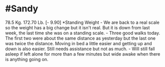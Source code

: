 # #Sandy
78.5 Kg. 172.70 Lb. [- 9.90] *Standing Weight
	- We are back to a real scale so the weight has a big change but it isn't real.  But it is down from last week, the last time she was on a standing scale.
	- Three good walks today.  The first two were about the same distance as yesterday but the last one was twice the distance.  Moving in bed a little easier and getting up and down is also easier.  Still needs assistance but not as much.
	- Will still fall asleep if left alone for more than a few minutes but wide awake when there is anything going on.